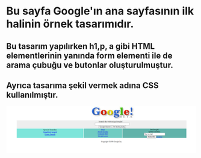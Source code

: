# Bu sayfa Google'ın ana sayfasının ilk halinin örnek tasarımıdır. 
## Bu tasarım yapılırken h1,p, a gibi HTML elementlerinin yanında form elementi ile de arama çubuğu ve butonlar oluşturulmuştur.
## Ayrıca tasarıma şekil vermek adına CSS kullanılmıştır.

!["GoogleAnaSayfa"](images/gorsel.png)

